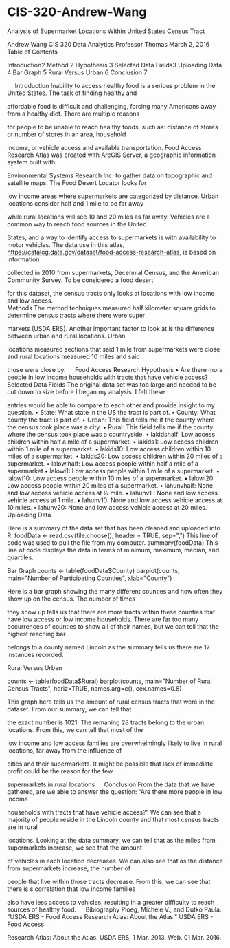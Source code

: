 # CIS-320-Andrew-Wang
Analysis of
Supermarket Locations 
Within United States Census Tract

Andrew Wang
CIS 320 Data Analytics
Professor Thomas
March 2, 2016
 
Table of Contents

Introduction2
Method	2
Hypothesis	3
Selected Data Fields3
Uploading Data	4
Bar Graph	5
Rural Versus Urban	6
Conclusion	7

 
Introduction
	Inability to access healthy food is a serious problem in the United States. The task of finding healthy and 

affordable food is difficult and challenging, forcing many Americans away from a healthy diet. There are multiple reasons 

for people to be unable to reach healthy foods, such as: distance of stores or number of stores in an area, household 

income, or vehicle access and available transportation.
	Food Access Research Atlas was created with ArcGIS Server, a geographic information system built with 

Environmental Systems Research Inc. to gather data on topographic and satellite maps. The Food Desert Locator looks for 

low income areas where supermarkets are categorized by distance. Urban locations consider half and 1 mile to be far away 

while rural locations will see 10 and 20 miles as far away. Vehicles are a common way to reach food sources in the United 

States, and a way to identify access to supermarkets is with availability to motor vehicles.
	The data use in this atlas, https://catalog.data.gov/dataset/food-access-research-atlas, is based on information 

collected in 2010 from supermarkets, Decennial Census, and the American Community Survey. To be considered a food desert 

for this dataset, the census tracts only looks at locations with low income and low access.  
Methods
	The method techniques measured half kilometer square grids to determine census tracts where there were super 

markets (USDA ERS). Another important factor to look at is the difference between urban and rural locations. Urban 

locations measured sections that said 1 mile from supermarkets were close and rural locations measured 10 miles and said 

those were close by.
 
Food Access Research
Hypothesis
•	Are there more people in low income households with tracts that have vehicle access?
Selected Data Fields
	The original data set was too large and needed to be cut down to size before I began my analysis. I felt these 

entries would be able to compare to each other and provide insight to my question.
•	State: What state in the US the tract is part of.
•	County: What county the tract is part of.
•	Urban: This field tells me if the county where the census took place was a city.
•	Rural: This field tells me if the county where the census took place was a countryside.
•	lakidshalf: Low access children within half a mile of a supermarket.
•	lakids1: Low access children within 1 mile of a supermarket.
•	lakids10: Low access children within 10 miles of a supermarket.
•	lakids20: Low access children within 20 miles of a supermarket.
•	lalowihalf: Low access people within half a mile of a supermarket
•	lalowi1: Low access people within 1 mile of a supermarket.
•	lalowi10: Low access people within 10 miles of a supermarket.
•	lalowi20: Low access people within 20 miles of a supermarket.
•	lahunvhalf: None and low access vehicle access at ½ mile.
•	lahunv1	: None and low access vehicle access at 1 mile.
•	lahunv10: None and low access vehicle access at 10 miles.
•	lahunv20: None and low access vehicle access at 20 miles.
Uploading Data
 
Here is a summary of the data set that has been cleaned and uploaded into R.
foodData <- read.csv(file.choose(), header = TRUE, sep=",")
This line of code was used to pull the file from my computer.
summary(foodData)
This line of code displays the data in terms of minimum, maximum, median, and quartiles.

Bar Graph
counts <- table(foodData$County)
barplot(counts, main="Number of Participating Counties", 
    xlab="County")

Here is a bar graph showing the many different counties and how often they show up on the census. The number of times 

they show up tells us that there are more tracts within these counties that have low access or low income households.
There are far too many occurrences of counties to show all of their names, but we can tell that the highest reaching bar 

belongs to a county named Lincoln as the summary tells us there are 17 instances recorded.

Rural Versus Urban

counts <- table(foodData$Rural)
barplot(counts, main="Number of Rural Census Tracts", horiz=TRUE, names.arg=c(), cex.names=0.8)
 
This graph here tells us the amount of rural census tracts that were in the dataset. From our summary, we can tell that 

the exact number is 1021. The remaning 28 tracts belong to the urban locations. From this, we can tell that most of the 

low income and low access families are overwhelmingly likely to live in rural locations, far away from the influence of 

cities and their supermarkets. It might be possible that lack of immediate profit could be the reason for the few 

supermarkets in rural locations 
 
Conclusion
	From the data that we have gathered, are we able to answer the question: “Are there more people in low income 

households with tracts that have vehicle access?”
	We can see that a majority of people reside in the Lincoln county and that most census tracts are in rural 

locations. Looking at the data summary, we can tell that as the miles from supermarkets increase, we see that the amount 

of vehicles in each location decreases. We can also see that as the distance from supermarkets increase, the number of 

people that live within those tracts decrease. From this, we can see that there is s correlation that low income families 

also have less access to vehicles, resulting in a greater difficulty to reach sources of healthy food.
 
Bibiography
Ploeg, Michele V., and Dutko Paula. "USDA ERS - Food Access Research Atlas: About the Atlas." USDA ERS - Food Access 

Research Atlas: About the Atlas. USDA ERS, 1 Mar. 2013. Web. 01 Mar. 2016.
